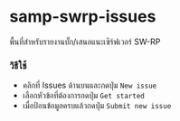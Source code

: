 # samp-swrp-issues
พื้นที่สำหรับรายงานบั๊ก/เสนอแนะเซิร์ฟเวอร์ SW-RP

### วิธีใช้
- คลิกที่ Issues ด้านบนและกดปุ่ม `New issue`
- เลือกหัวข้อที่ต้องการกดปุ่ม `Get started`
- เมื่อป้อนข้อมูลครบแล้วกดปุ่ม `Submit new issue`
